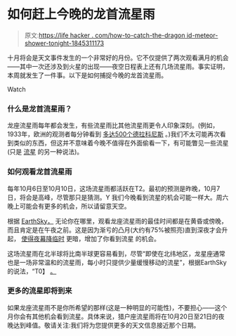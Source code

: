 # 如何赶上今晚的龙首流星雨

> 原文:[https://life hacker . com/how-to-catch-the-dragon id-meteor-shower-tonight-1845311173](https://lifehacker.com/how-to-catch-the-draconid-meteor-shower-tonight-1845311173)

十月将会是天文事件发生的一个非常好的月份。它不仅提供了两次观看满月的机会——其中一次还涉及到火星的出现——夜空日程表上还有几场流星雨。事实证明，本周就发生了一件事。以下是如何捕捉今晚的龙首流星雨。

Watch

### 什么是龙首流星雨？

龙座流星雨每年都会发生，有些流星雨比其他流星雨更令人印象深刻。(例如，1933年，欧洲的观测者每分钟看到 [多达500个德拉科尼斯](https://www.space.com/38390-draconid-meteor-shower-guide.html) 。)我们不太可能再次看到类似的东西，但这并不意味着今晚不值得在外面偷看一下，有可能瞥见一些流星(只是 [流星](https://earthsky.org/tonight/legendary-draconids-boom-or-bust) 的另一种说法)。

### 如何观看龙首流星雨

每年10月6日至10月10日，这场流星雨都活跃在T2。最初的预测是昨晚，10月7日，将会是高峰，尽管那只是猜测。Y 我们今晚看到流星的机会可能一样大。周六晚上可能会有更多的机会，所以请留意天空。

根据 [EarthSky，](https://earthsky.org/tonight/legendary-draconids-boom-or-bust) 无论你在哪里，观看龙座流星雨的最佳时间都是在黄昏或傍晚，而且肯定是在午夜之前。这是因为渐亏的凸月(大约有75%被照亮)直到深夜才会升起， [使得夜幕降临时](https://lifehacker.com/how-to-find-a-truly-dark-location-for-the-best-photos-o-1844881808) 更暗，增加了你看到流星 的机会。

这场流星雨在北半球将比南半球更容易看到，尽管“即使在北纬地区，龙星座通常也是一场非常温和的流星雨，每小时只提供少量缓慢移动的流星”，根据EarthSky 的说法，“T0】 [。](https://earthsky.org/tonight/legendary-draconids-boom-or-bust)

### 更多的流星即将到来

如果龙座流星雨不是你所希望的那样(这是一种明显的可能性)，不要担心——这个月你会有其他机会看到流星。具体来说，猎户座流星雨将在10月20日至21日的夜晚达到峰值。敬请关注:我们将为您提供更多的天文信息接近那个日期。